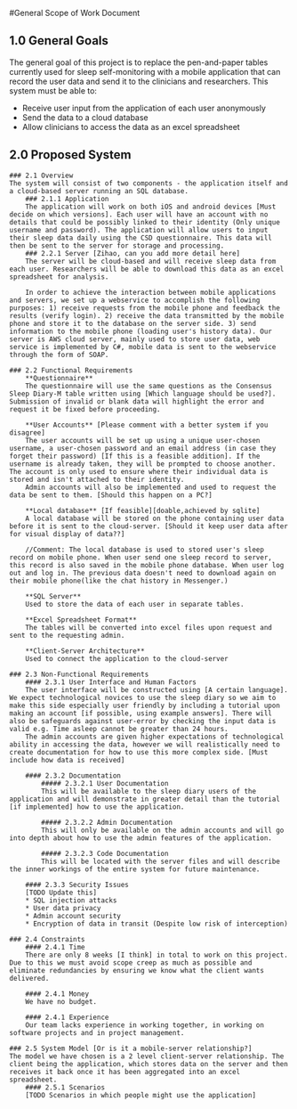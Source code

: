 #General Scope of Work Document

## 1.0 General Goals
The general goal of this project is to replace the pen-and-paper tables currently used for sleep self-monitoring with a mobile application that can record the user data and send it to the clinicians and researchers.
This system must be able to:
* Receive user input from the application of each user anonymously
* Send the data to a cloud database
* Allow clinicians to access the data as an excel spreadsheet

## 2.0 Proposed System
	### 2.1 Overview
	The system will consist of two components - the application itself and a cloud-based server running an SQL database.
		### 2.1.1 Application
		The application will work on both iOS and android devices [Must decide on which versions]. Each user will have an account with no details that could be possibly linked to their identity (Only unique username and password). The application will allow users to input their sleep data daily using the CSD questionnaire. This data will then be sent to the server for storage and processing.
		### 2.2.1 Server [Zihao, can you add more detail here]
		The server will be cloud-based and will receive sleep data from each user. Researchers will be able to download this data as an excel spreadsheet for analysis.
		
		In order to achieve the interaction between mobile applications and servers, we set up a webservice to accomplish the following purposes: 1) receive requests from the mobile phone and feedback the results (verify login). 2) receive the data transmitted by the mobile phone and store it to the database on the server side. 3) send information to the mobile phone (loading user's history data). Our server is AWS cloud server, mainly used to store user data, web service is implemented by C#, mobile data is sent to the webservice through the form of SOAP.
	
	### 2.2 Functional Requirements
		**Questionnaire**
		The questionnaire will use the same questions as the Consensus Sleep Diary-M table written using [Which language should be used?]. Submission of invalid or blank data will highlight the error and request it be fixed before proceeding.
		
		**User Accounts** [Please comment with a better system if you disagree]
		The user accounts will be set up using a unique user-chosen username, a user-chosen password and an email address (in case they forget their password) [If this is a feasible addition]. If the username is already taken, they will be prompted to choose another. The account is only used to ensure where their individual data is stored and isn't attached to their identity.
		Admin accounts will also be implemented and used to request the data be sent to them. [Should this happen on a PC?]
		
		**Local database** [If feasible][doable,achieved by sqlite]
		A local database will be stored on the phone containing user data before it is sent to the cloud-server. [Should it keep user data after for visual display of data??]
		
		//Comment: The local database is used to stored user's sleep record on mobile phone. When user send one sleep record to server, this record is also saved in the mobile phone database. When user log out and log in. The previous data doesn't need to download again on their mobile phone(like the chat history in Messenger.)
		
		**SQL Server**
		Used to store the data of each user in separate tables.
		
		**Excel Spreadsheet Format**
		The tables will be converted into excel files upon request and sent to the requesting admin.
		
		**Client-Server Architecture**
		Used to connect the application to the cloud-server
		
	### 2.3 Non-Functional Requirements
		#### 2.3.1 User Interface and Human Factors
		The user interface will be constructed using [A certain language]. We expect technological novices to use the sleep diary so we aim to make this side especially user friendly by including a tutorial upon making an account [if possible, using example answers]. There will also be safeguards against user-error by checking the input data is valid e.g. Time asleep cannot be greater than 24 hours.
		The admin accounts are given higher expectations of technological ability in accessing the data, however we will realistically need to create documentation for how to use this more complex side. [Must include how data is received]
		
		#### 2.3.2 Documentation
			##### 2.3.2.1 User Documentation
			This will be available to the sleep diary users of the application and will demonstrate in greater detail than the tutorial [if implemented] how to use the application.
			
			##### 2.3.2.2 Admin Documentation
			This will only be available on the admin accounts and will go into depth about how to use the admin features of the application.
			
			##### 2.3.2.3 Code Documentation
			This will be located with the server files and will describe the inner workings of the entire system for future maintenance.
		
		#### 2.3.3 Security Issues
		[TODO Update this]
		* SQL injection attacks
		* User data privacy
		* Admin account security
		* Encryption of data in transit (Despite low risk of interception)
		
	### 2.4 Constraints
		#### 2.4.1 Time
		There are only 8 weeks [I think] in total to work on this project. Due to this we must avoid scope creep as much as possible and eliminate redundancies by ensuring we know what the client wants delivered.
		
		#### 2.4.1 Money
		We have no budget.
		
		#### 2.4.1 Experience
		Our team lacks experience in working together, in working on software projects and in project management.
	
	### 2.5 System Model [Or is it a mobile-server relationship?]
	The model we have chosen is a 2 level client-server relationship. The client being the application, which stores data on the server and then receives it back once it has been aggregated into an excel spreadsheet.
		#### 2.5.1 Scenarios
		[TODO Scenarios in which people might use the application]
